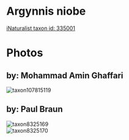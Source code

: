 
Argynnis niobe
==============
  
[iNaturalist taxon id: 335001](https://www.inaturalist.org/taxa/335001)
# Photos

## by: Mohammad Amin Ghaffari
  
![taxon107815119](https://inaturalist-open-data.s3.amazonaws.com/photos/115556621/medium.jpeg)
## by: Paul Braun
  
![taxon8325169](https://inaturalist-open-data.s3.amazonaws.com/photos/8785853/medium.jpg)  
![taxon8325170](https://inaturalist-open-data.s3.amazonaws.com/photos/8785854/medium.jpg)